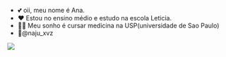 - 💕 oii, meu nome é Ana.
-  ❤ Estou no ensino médio e estudo na escola Leticia.
- 👩‍⚕️ Meu sonho é cursar medicina na USP(universidade de Sao Paulo)
- 🎀@naju_xvz

![](https://media1.tenor.com/m/VBzQRJHMxZkAAAAC/marilyn-monroe-diana-dors.gif)

